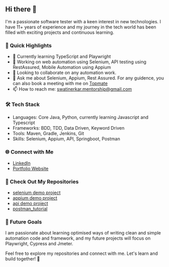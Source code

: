 ## Hi there 👋

I'm a passionate software tester with a keen interest in new technologies. I have 11+ years of experience and my journey in the tech world has been filled with exciting projects and continuous learning.

### 🚀 Quick Highlights

- 🌱 Currently learning TypeScript and Playwright
- 💼 Working on web automation using Selenium, API testing using RestAssured, Mobile Automation using Appium
- 👯 Looking to collaborate on any automation work.
- 💬 Ask me about Selenium, Appium, Rest Assured. For any guidence, you can also book a meeting with me on [Topmate](https://topmate.io/swati_nerkar)
- 📫 How to reach me: swatinerkar.mentorship@gmail.com

### 🛠️ Tech Stack

- Languages: Core Java, Python, currently learning Javascript and Typescript
- Frameworks: BDD, TDD, Data Driven, Keyword Driven
- Tools: Maven, Gradle, Jenkins, Git
- Skills: Selenium, Appium, API, Springboot, Postman

### 🌐 Connect with Me

- [LinkedIn](https://www.linkedin.com/in/swatinerkar/)
- [Portfolio Website](https://swatinerkar.wordpress.com/)

### 📂 Check Out My Repositories

- [selenium demo project](https://github.com/swatinerkar/selenium-testng-demo-project)
- [appium demo project](https://github.com/swatinerkar/appium-testng-project)
- [api demo project](https://github.com/swatinerkar/API_RestAssured)
- [postman_tutorial](https://github.com/swatinerkar/postman)

### 🎯 Future Goals

I am passionate about learning optimised ways of writing clean and simple automation code and framework, and my future projects will focus on Playwright, Cypress and Jmeter.

Feel free to explore my repositories and connect with me. Let's learn and build together! 🚀
